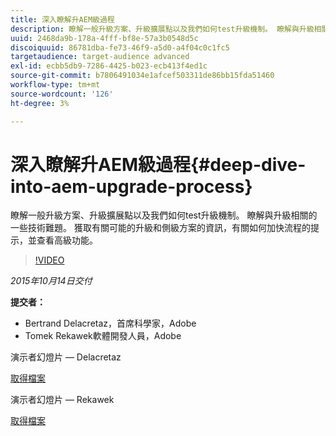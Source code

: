 ```yaml
---
title: 深入瞭解升AEM級過程
description: 瞭解一般升級方案、升級擴展點以及我們如何test升級機制。 瞭解與升級相關的一些技術難題。 獲取有關可能的升級和側級方案的資訊，有關如何加快流程的提示，並查看高級功能。
uuid: 2468da9b-178a-4fff-bf8e-57a3b0548d5c
discoiquuid: 86781dba-fe73-46f9-a5d0-a4f04c0c1fc5
targetaudience: target-audience advanced
exl-id: ecbb5db9-7286-4425-b023-ecb413f4ed1c
source-git-commit: b7806491034e1afcef503311de86bb15fda51460
workflow-type: tm+mt
source-wordcount: '126'
ht-degree: 3%

---
```


# 深入瞭解升AEM級過程{#deep-dive-into-aem-upgrade-process}

瞭解一般升級方案、升級擴展點以及我們如何test升級機制。 瞭解與升級相關的一些技術難題。 獲取有關可能的升級和側級方案的資訊，有關如何加快流程的提示，並查看高級功能。

>[!VIDEO](https://video.tv.adobe.com/v/19376/?quality=9)

*2015年10月14日交付*

**提交者：**

* Bertrand Delacretaz，首席科學家，Adobe
* Tomek Rekawek軟體開發人員，Adobe

演示者幻燈片 — Delacretaz

[取得檔案](assets/aemgems-upgrades-2015-bdelacretaz.pdf)

演示者幻燈片 — Rekawek

[取得檔案](assets/aemgems-upgrades-2015-trekaewk.pdf)
<!--
[Get back to the Overview](https://helpx.adobe.com/experience-manager/kt/eseminars/gems/aem-index.html)
-->
